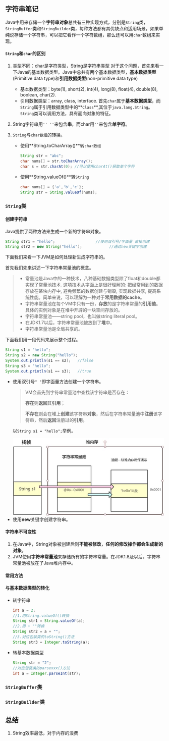 ## 字符串笔记

Java中用来存储一个**字符串对象**总共有三种实现方式，分别是`String`类，`StringBuffer`类和`StringBuilder`类，每种方法都有其优缺点和适用场景。如果单纯说存储一个字符串，可以把它看作一个字符数组，那么还可以用`char`数组来实现。
#### `String`和`char`的区别
1. 类型不同：char是字符类型，String是字符串类型
   对于这个问题，首先来看一下Java的基本数据类型。Java中总共有两个基本数据类型，**基本数据类型**(Primitive data type)和**引用数据类型**(non-primitive data type)
   
   - 基本数据类型：byte(1), short(2), int(4), long(8), float(4), double(8), boolean, char(2).
   - 引用数据类型：array, class, interface.
   首先`char`属于**基本数据类型**，而`String`属于引用数据类型中的**`Class`**,其位于`java.lang.String`。`String`类可以调用方法，具有面向对象的特征。
2. String字符串用`'' ''`来包含**串**，而char用`''`来包含**单字符**。
3. `String`与`char数组`的转换。
   - 使用**String.toCharArray()**转`char数组`
     ```java
     String str = "abc";
     char nums[] = str.toCharArray();
     char s = str.charAt(0); //可以使用charAt()获取单个字符
     ```
   - 使用**String.valueOf()**转`String`
     ```java
     char nums[] = {'a','b','c'};
     String str = String.valueOf(nums);
     ```
### `String`类

#### 创建字符串

Java提供了两种方法来生成一个新的字符串对象。

```java
String str1 = "hello";					//使用双引号/字面量 直接创建
String str2 = new String("hello");		      //通过new关键字创建
```

下面我们来看一下JVM是如何处理新生成字符串的。

首先我们先来讲述一下字符串常量池的概念。

> - 常量池是Java中的一种技术，八种基础数据类型除了float和double都实现了常量池技术. 这项技术从字面上是很好理解的: 把经常用到的数据存放在某块内存中, 避免频繁的数据创建与销毁, 实现数据共享, 提高系统性能。简单来说，可以理解为一种对于**常用数据的cache**。
> - 字符串常量池在每个VM中只有一份，**存放**的是字符串常量的**引用值**。具体的实例对象是在堆中开辟的一块空间存放的。
> - 字符串常量池——string pool，也叫做string literal pool。
> - 在JDK1.7以后，字符串常量池被放到了**堆**中。
> - 字符串常量池是全局共享的。

下面我们用一段代码来展示整个过程。

```java
String s1 = "hello";
String s2 = new String("hello");
System.out.println(s1 == s2);   //false
String s3 = "hello";
System.out.println(s1 == s3);   //true
```

- 使用双引号`" "`即字面量方法创建一个字符串。

  > VM会首先到字符串常量池中查找该字符串是否存在：
  >
  > **存在**则**返回**其**引用**；
  >
  > **不存在**则会在堆上**创建**该字符串**对象**，然后在字符串常量池中**注册**该字符串，然后**返回**注册过的**引用**。

  以```String s1 = "hello";```举例。

  <img src="./img/String1.JPG" style="zoom:70%;" align="left"/>


- 使用**new**关键字创建字符串。

#### 字符串不可变性

1. 在Java中，String对象被创建后则**不能被修改**，**任何的修改操作都会生成新的对象**。
2. JVM使用**字符串常量池**来存储所有的字符串常量。在JDK1.8及以后，字符串常量池被放在了Java堆内存中。

#### 常用方法



#### 与基本数据类型的转化

- 转字符串

  ```java
  int a = 2;
  //1.用String.valueOf()转换
  String str1 = String.valueOf(a);
  //2.用 + ""转换
  String str2 = a + "";
  //3.对应包装类的toString()方法
  String str3 = Integer.toString(a);
  ```

- 转基本数据类型

  ```java
  String str = "2";
  //对应包装类的parsexxx()方法
  int a = Integer.parseInt(str);
  ```

### `StringBuffer`类



### `StringBuilder`类



## 总结

1. String效率最低，对于内存的浪费








